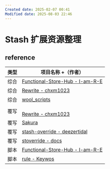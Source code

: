 ```yaml
---
Created date: 2025-02-07 00:41
Modified date: 2025-08-03 22:46
---
```

# Stash 扩展资源整理

## reference

| 类型  | 项目名称 +（作者）                                                                           |
| --- | ----------------------------------------------------------------------------------- |
| 综合  | [Functional-Store-Hub - I-am-R-E](https://github.com/I-am-R-E/Functional-Store-Hub) |
| 综合  | [Rewrite - chxm1023](https://github.com/chxm1023/Rewrite)                           |
| 综合  | [wool_scripts](https://github.com/fmz200/wool_scripts)                              |
| 覆写  | <br>[Rewrite - chxm1023](https://github.com/chxm1023/Rewrite)                       |
| 覆写  | [Sakura](https://stash.xn--ug8h.eu.org/)                                            |
| 覆写  | [stash-override - deezertidal](https://github.com/deezertidal/stash-override)       |
| 覆写  | [stoverride - docs](https://docs.19940731.xyz/Stash/stoverride/)                    |
| 脚本  | [Functional-Store-Hub - I-am-R-E](https://github.com/I-am-R-E/Functional-Store-Hub) |
| 脚本  | [rule - Keywos](https://github.com/Keywos/rule)                                     |
